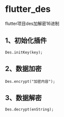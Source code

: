 # flutter_des
flutter项目des加解密16进制
## 1、初始化插件

```
Des.initKey(key);
```

## 2、数据加密

```
Des.encrypt("加密内容");
```

## 3、数据解密

```
Des.decrypt(enString);
```
